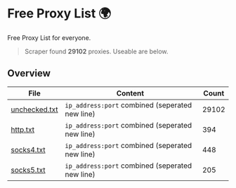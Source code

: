 
# Free Proxy List 🌍

Free Proxy List for everyone.
> Scraper found **29102** proxies. Useable are below.

## Overview

|File|Content|Count|
|----|-------|-----|
|[unchecked.txt](https://raw.githubusercontent.com/yemixzy/proxy-list/main/proxies/unchecked.txt)|`ip_address:port` combined (seperated new line)|29102|
|[http.txt](https://raw.githubusercontent.com/yemixzy/proxy-list/main/proxies/http.txt)|`ip_address:port` combined (seperated new line)|394|
|[socks4.txt](https://raw.githubusercontent.com/yemixzy/proxy-list/main/proxies/socks4.txt)|`ip_address:port` combined (seperated new line)|448|
|[socks5.txt](https://raw.githubusercontent.com/yemixzy/proxy-list/main/proxies/socks5.txt)|`ip_address:port` combined (seperated new line)|205|

